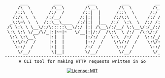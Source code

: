 <div align="center">
<pre>
      ___          ___          ___          ___          ___          ___     
     /\  \        /\__\        /\__\        /\  \        /\__\        /\  \    
    /::\  \      /:/  /       /::|  |      /::\  \      /:/ _/_      /::\  \   
   /:/\ \  \    /:/__/       /:|:|  |     /:/\:\  \    /:/ /\__\    /:/\:\  \  
  _\:\~\ \  \  /::\__\____  /:/|:|  |__  /:/  \:\  \  /:/ /:/ _/_  /::\~\:\  \ 
 /\ \:\ \ \__\/:/\:::::\__\/:/ |:| /\__\/:/__/ \:\__\/:/_/:/ /\__\/:/\:\ \:\__\
 \:\ \:\ \/__/\/_|:|~~|~   \/__|:|/:/  /\:\  \ /:/  /\:\/:/ /:/  /\/_|::\/:/  /
  \:\ \:\__\     |:|  |        |:/:/  /  \:\  /:/  /  \::/_/:/  /    |:|::/  / 
   \:\/:/  /     |:|  |        |::/  /    \:\/:/  /    \:\/:/  /     |:|\/__/  
    \::/  /      |:|  |        /:/  /      \::/  /      \::/  /      |:|  |    
     \/__/        \|__|        \/__/        \/__/        \/__/        \|__|    
-------------------------------------------------------------------------------
A CLI tool for making HTTP requests written in Go
</pre>

[![License: MIT](https://img.shields.io/badge/License-MIT-yellow.svg)](https://opensource.org/licenses/MIT)